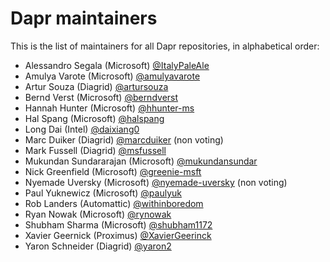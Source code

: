 # Dapr maintainers

This is the list of maintainers for all Dapr repositories, in alphabetical order:

- Alessandro Segala (Microsoft) [@ItalyPaleAle](https://github.com/ItalyPaleAle)
- Amulya Varote (Microsoft) [@amulyavarote](https://github.com/amulyavarote)
- Artur Souza (Diagrid) [@artursouza](https://github.com/artursouza)
- Bernd Verst (Microsoft) [@berndverst](https://github.com/berndverst)
- Hannah Hunter (Microsoft) [@hhunter-ms](https://github.com/hhunter-ms)
- Hal Spang (Microsoft) [@halspang](https://github.com/halspang)
- Long Dai (Intel) [@daixiang0](https://github.com/daixiang0)
- Marc Duiker (Diagrid) [@marcduiker](https://github.com/marcduiker) (non voting)
- Mark Fussell (Diagrid) [@msfussell](https://github.com/msfussell)
- Mukundan Sundararajan (Microsoft) [@mukundansundar](https://github.com/mukundansundar)
- Nick Greenfield (Microsoft) [@greenie-msft](https://github.com/greenie-msft)
- Nyemade Uversky (Microsoft) [@nyemade-uversky](https://github.com/nyemade-uversky) (non voting)
- Paul Yuknewicz (Microsoft) [@paulyuk](https://github.com/paulyuk)
- Rob Landers (Automattic) [@withinboredom](https://github.com/withinboredom)
- Ryan Nowak (Microsoft) [@rynowak](https://github.com/rynowak)
- Shubham Sharma (Microsoft) [@shubham1172](https://github.com/shubham1172)
- Xavier Geernick (Proximus) [@XavierGeerinck](https://github.com/XavierGeerinck)
- Yaron Schneider (Diagrid) [@yaron2](https://github.com/yaron2)
